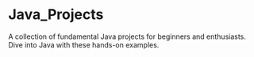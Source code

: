 # Java_Projects
A collection of fundamental Java projects for beginners and enthusiasts. Dive into Java with these hands-on examples.
